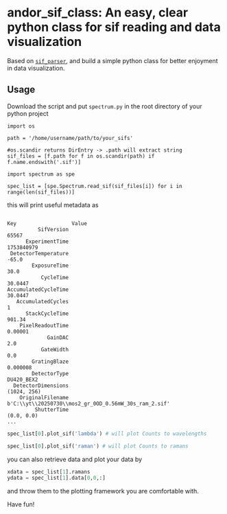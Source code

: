 # andor_sif_class: An easy, clear python class for sif reading and data visualization 


Based on [`sif_parser`](https://github.com/fujiisoup/sif_parser), and build a simple python class for better enjoyment in data visualization.

## Usage

Download the script and put `spectrum.py` in the root directory of your python project

```
import os 

path = '/home/username/path/to/your_sifs'

#os.scandir returns DirEntry -> .path will extract string
sif_files = [f.path for f in os.scandir(path) if f.name.endswith('.sif')]

import spectrum as spe 

spec_list = [spe.Spectrum.read_sif(sif_files[i]) for i in range(len(sif_files))]
```
this will print useful metadata as 

```

Key                  Value                                                                               
          SifVersion                                                                                65567
      ExperimentTime                                                                           1753840979
 DetectorTemperature                                                                                -65.0
        ExposureTime                                                                                 30.0
           CycleTime                                                                              30.0447
AccumulatedCycleTime                                                                              30.0447
   AccumulatedCycles                                                                                    1
      StackCycleTime                                                                               901.34
    PixelReadoutTime                                                                              0.00001
             GainDAC                                                                                  2.0
           GateWidth                                                                                  0.0
        GratingBlaze                                                                             0.000008
        DetectorType                                                                           DU420_BEX2
  DetectorDimensions                                                                          (1024, 256)
    OriginalFilename                                b'C:\\yt\\20250730\\mos2_gr_0OD_0.56mW_30s_ram_2.sif'
         ShutterTime                                                                           (0.0, 0.0)
...

```

```python
spec_list[0].plot_sif('lambda') # will plot Counts to wavelengths

spec_list[0].plot_sif('raman') # will plot Counts to ramans

```

you can also retrieve data and plot your data by
```python
xdata = spec_list[1].ramans
ydata = spec_list[1].data[0,0,:]
```
and throw them to the plotting framework you are comfortable with.

Have fun!
